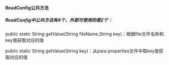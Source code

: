 #### ReadConfig公共方法

##### ReadConfig中公共方法有4个，外部可使用的是2个：

public static String getValue(String fileName,String key)：根据file文件名称和key值获取对应的值

public static String getValue(String key)：从para.properties文件中取key值获取对应的值




